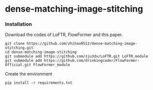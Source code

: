 # dense-matching-image-stitching
### Installation
Download the codes of LoFTR, FlowFormer and this paper.
```
git clone https://github.com/zhihao0512/dense-matching-image-stitching.git
cd dense-matching-image-stitching
git submodule add https://github.com/zju3dv/LoFTR.git LoFTR_module
git submodule add https://github.com/drinkingcoder/FlowFormer-Official.git FlowFormer_module
```
Create the environment
```
pip install -r requirements.txt
```
